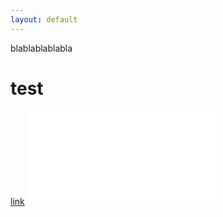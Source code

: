 ```yaml
---
layout: default
---
```



blablablablabla 

# test

[link](docs/test.html)
[![TEST](test.html)](docs/test.html)
